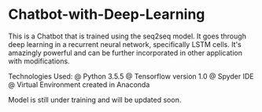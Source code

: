 # Chatbot-with-Deep-Learning
This is a Chatbot that is trained using the seq2seq model. It goes through deep learning in a recurrent neural network, specifically LSTM cells. It's amazingly powerful and can be further incorporated in other application with modifications.

Technologies Used:
  @ Python 3.5.5
  @ Tensorflow version 1.0
  @ Spyder IDE
  @ Virtual Environment created in Anaconda
    
Model is still under training and will be updated soon.
